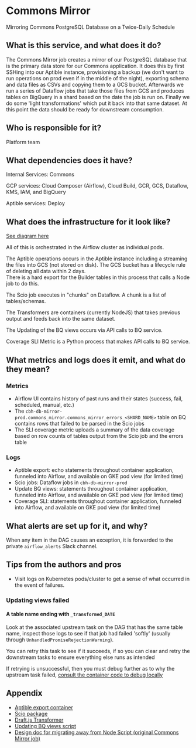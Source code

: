 # Commons Mirror
Mirroring Commons PostgreSQL Database on a Twice-Daily Schedule

## What is this service, and what does it do?
The Commons Mirror job creates a mirror of our PostgreSQL database that is the primary
data store for our Commons application. It does this by first SSHing into our Aptible
instance, provisioning a backup (we don't want to run operations on prod even if in the
middle of the night), exporting schema and data files as CSVs and copying them to a GCS
bucket. Afterwards we run a series of Dataflow jobs that take those files from GCS and
produces tables on BigQuery in a shard based on the date the job is run on. Finally we do
some 'light transformations' which put it back into that same dataset.
At this point the data should be ready for downstream consumption.

## Who is responsible for it?
Platform team

## What dependencies does it have?
Internal Services: Commons

GCP services: Cloud Composer (Airflow), Cloud Build, GCR, GCS, Dataflow, KMS, IAM,
and BigQuery

Aptible services: Deploy

## What does the infrastructure for it look like?
[See diagram here](../../diagrams/data_flows/internal/db_mirroring.png)

All of this is orchestrated in the Airflow cluster as individual pods.

The Aptible operations occurs in the Aptible instance including a
streaming the files into GCS (not stored on disk). The GCS bucket has a lifecycle
rule of deleting all data within 2 days.
<br>
There is a hard export for the Builder tables in this process that calls a Node
job to do this.

The Scio job executes in "chunks" on Dataflow. A chunk is a list of tables/schemas.

The Transformers are containers (currently NodeJS) that takes previous output and feeds back into
 the same dataset.

The Updating of the BQ views occurs via API calls to BQ service.

Coverage SLI Metric is a Python process that makes API calls to BQ service.

## What metrics and logs does it emit, and what do they mean?
### Metrics
- Airflow UI contains history of past runs and their states (success, fail, scheduled,
manual, etc.)
- The `cbh-db-mirror-prod.commons_mirror.commons_mirror_errors_<SHARD_NAME>` table
on BQ contains rows that failed to be parsed in the Scio jobs
- The SLI coverage metric uploads a summary of the data coverage based on row counts of 
tables output from the Scio job and the errors table

### Logs
- Aptible export: echo statements throughout container application, funneled into
Airflow, and available on GKE pod view (for limited time)
- Scio jobs: Dataflow jobs in `cbh-db-mirror-prod`
- Update BQ views: statements throughout container application, funneled into
Airflow, and available on GKE pod view (for limited time)
- Coverage SLI: statements throughout container application, funneled into
Airflow, and available on GKE pod view (for limited time)

## What alerts are set up for it, and why?
When any item in the DAG causes an exception, it is forwarded to the private
`airflow_alerts` Slack channel.

## Tips from the authors and pros
- Visit logs on Kubernetes pods/cluster to get a sense of what occurred in the event of failures.

### Updating views failed
#### A table name ending with `_transformed_DATE`
Look at the associated upstream task on the DAG that has the same table name, inspect those logs
 to see if that job had failed 'softly' (usually through `UnhandledPromiseRejectionWarning`).
 
You can retry this task to see if it succeeds, if so you can clear and retry the downstream tasks
 to ensure everything else runs as intended
 
If retrying is unsuccessful, then you must debug further as to why the upstream task failed,
 [consult the container code to debug locally](../../containers/draftjs-transformer)

## Appendix
- [Aptible export container](../../containers/commons-to-bq-mirroring)
- [Scio package](../../scio-jobs/src/main/scala/cityblock/importers/mirroring)
- [Draft.js Transformer](../../containers/draftjs-transformer)
- [Updating BQ views script](../../containers/cloud-sql-to-bq-mirroring/update_bq_views.py)
- [Design doc for migrating away from Node Script (original Commons Mirror job)](
https://docs.google.com/document/d/1NeCBdNt9oj67IRmvqlTJYANSYT1VLPuW7KJWp8B0UiM/edit)
